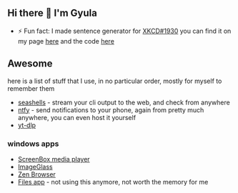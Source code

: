 ## Hi there 👋 I'm Gyula

- ⚡ Fun fact: I made  sentence generator for [XKCD#1930](https://xkcd.com/1930/) you can find it on my page [here](https://gyulakerezsi.ro/random-stuff/xkcd-calendar-facts/) and the code [here](https://gist.github.com/gardient/2085f645706090426517c31cbaa9417d#file-xkcd-calendar-fact-generator-js-L176)

## Awesome

here is a list of stuff that I use, in no particular order, mostly for myself to remember them

- [seashells](https://seashells.io/) - stream your cli output to the web, and check from anywhere
- [ntfy](https://ntfy.sh) - send notifications to your phone, again from pretty much anywhere, you can even host it yourself
- [yt-dlp](https://github.com/yt-dlp/yt-dlp)

### windows apps

- [ScreenBox media player](https://apps.microsoft.com/detail/9ntsnmsvcb5l?hl=en-us&gl=US)
- [ImageGlass](https://imageglass.org/)
- [Zen Browser](https://zen-browser.app/)
- [Files app](https://files.community/) - not using this anymore, not worth the memory for me
<!--
**gardient/gardient** is a ✨ _special_ ✨ repository because its `README.md` (this file) appears on your GitHub profile.

Here are some ideas to get you started:

- 🔭 I’m currently working on ...
- 🌱 I’m currently learning ...
- 👯 I’m looking to collaborate on ...
- 🤔 I’m looking for help with ...
- 💬 Ask me about ...
- 📫 How to reach me: ...
- ⚡ Fun fact: ...
-->
